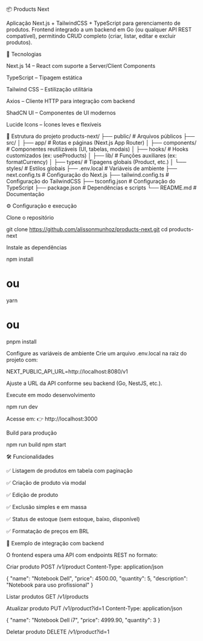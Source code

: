 📦 Products Next

Aplicação Next.js + TailwindCSS + TypeScript para gerenciamento de produtos.
Frontend integrado a um backend em Go (ou qualquer API REST compatível), permitindo CRUD completo (criar, listar, editar e excluir produtos).

🚀 Tecnologias

Next.js 14
– React com suporte a Server/Client Components

TypeScript
– Tipagem estática

Tailwind CSS
– Estilização utilitária

Axios
– Cliente HTTP para integração com backend

ShadCN UI
– Componentes de UI modernos

Lucide Icons
– Ícones leves e flexíveis

📂 Estrutura do projeto
products-next/
├── public/ # Arquivos públicos
├── src/
│ ├── app/ # Rotas e páginas (Next.js App Router)
│ ├── components/ # Componentes reutilizáveis (UI, tabelas, modais)
│ ├── hooks/ # Hooks customizados (ex: useProducts)
│ ├── lib/ # Funções auxiliares (ex: formatCurrency)
│ ├── types/ # Tipagens globais (Product, etc.)
│ └── styles/ # Estilos globais
├── .env.local # Variáveis de ambiente
├── next.config.ts # Configuração do Next.js
├── tailwind.config.ts # Configuração do TailwindCSS
├── tsconfig.json # Configuração do TypeScript
├── package.json # Dependências e scripts
└── README.md # Documentação

⚙️ Configuração e execução

Clone o repositório

git clone https://github.com/alissonmunhoz/products-next.git
cd products-next

Instale as dependências

npm install

# ou

yarn

# ou

pnpm install

Configure as variáveis de ambiente
Crie um arquivo .env.local na raiz do projeto com:

NEXT_PUBLIC_API_URL=http://localhost:8080/v1

Ajuste a URL da API conforme seu backend (Go, NestJS, etc.).

Execute em modo desenvolvimento

npm run dev

Acesse em: 👉 http://localhost:3000

Build para produção

npm run build
npm start

🛠 Funcionalidades

✅ Listagem de produtos em tabela com paginação

✅ Criação de produto via modal

✅ Edição de produto

✅ Exclusão simples e em massa

✅ Status de estoque (sem estoque, baixo, disponível)

✅ Formatação de preços em BRL

📡 Exemplo de integração com backend

O frontend espera uma API com endpoints REST no formato:

Criar produto
POST /v1/product
Content-Type: application/json

{
"name": "Notebook Dell",
"price": 4500.00,
"quantity": 5,
"description": "Notebook para uso profissional"
}

Listar produtos
GET /v1/products

Atualizar produto
PUT /v1/product?id=1
Content-Type: application/json

{
"name": "Notebook Dell i7",
"price": 4999.90,
"quantity": 3
}

Deletar produto
DELETE /v1/product?id=1
